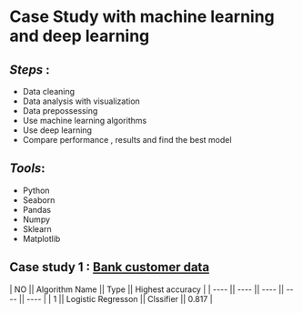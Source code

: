 # Case Study with machine learning and deep learning

## _Steps_ :

  - Data cleaning
  - Data analysis with visualization
  - Data prepossessing 
  - Use machine learning algorithms
  - Use deep learning
  - Compare performance , results and find the best model
			

## _Tools_:
  - Python 
  - Seaborn
  - Pandas
  - Numpy
  - Sklearn
  - Matplotlib 


## Case study 1 : [Bank customer data](https://github.com/NMShihab/Case_Study_with_mechine_learning_and_deep_learning/tree/master/Bank_data)

| NO || Algorithm Name || Type || Highest accuracy |
| ---- || ---- || ---- || ---- || ---- |
| 1 || Logistic Regresson || Clssifier || 0.817 |

